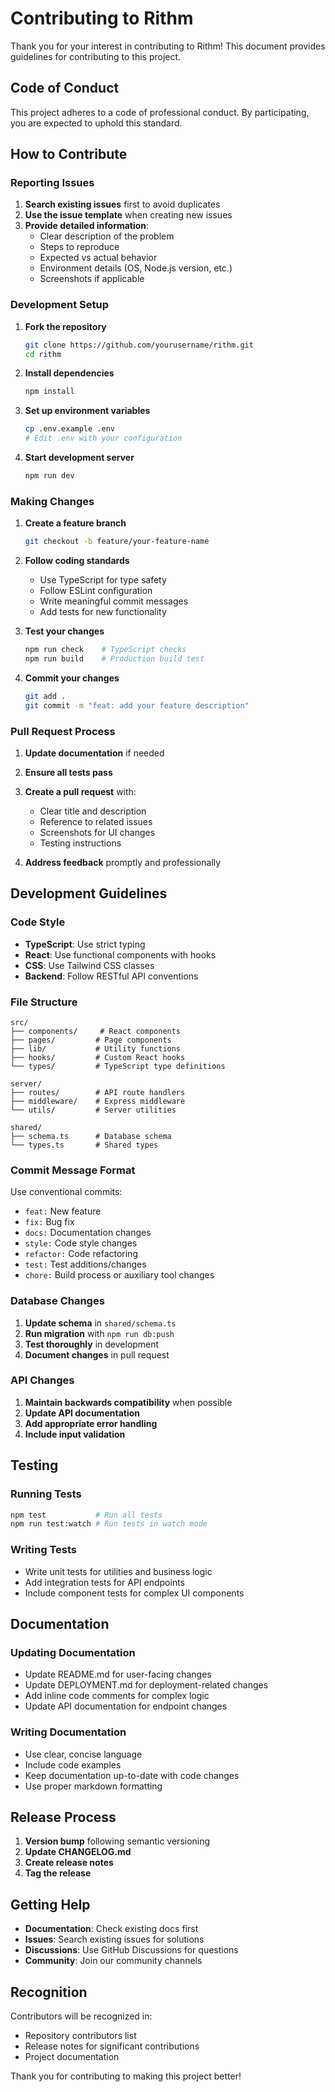 # Contributing to Rithm

Thank you for your interest in contributing to Rithm! This document provides guidelines for contributing to this project.

## Code of Conduct

This project adheres to a code of professional conduct. By participating, you are expected to uphold this standard.

## How to Contribute

### Reporting Issues

1. **Search existing issues** first to avoid duplicates
2. **Use the issue template** when creating new issues
3. **Provide detailed information**:
   - Clear description of the problem
   - Steps to reproduce
   - Expected vs actual behavior
   - Environment details (OS, Node.js version, etc.)
   - Screenshots if applicable

### Development Setup

1. **Fork the repository**
   ```bash
   git clone https://github.com/yourusername/rithm.git
   cd rithm
   ```

2. **Install dependencies**
   ```bash
   npm install
   ```

3. **Set up environment variables**
   ```bash
   cp .env.example .env
   # Edit .env with your configuration
   ```

4. **Start development server**
   ```bash
   npm run dev
   ```

### Making Changes

1. **Create a feature branch**
   ```bash
   git checkout -b feature/your-feature-name
   ```

2. **Follow coding standards**
   - Use TypeScript for type safety
   - Follow ESLint configuration
   - Write meaningful commit messages
   - Add tests for new functionality

3. **Test your changes**
   ```bash
   npm run check    # TypeScript checks
   npm run build    # Production build test
   ```

4. **Commit your changes**
   ```bash
   git add .
   git commit -m "feat: add your feature description"
   ```

### Pull Request Process

1. **Update documentation** if needed
2. **Ensure all tests pass**
3. **Create a pull request** with:
   - Clear title and description
   - Reference to related issues
   - Screenshots for UI changes
   - Testing instructions

4. **Address feedback** promptly and professionally

## Development Guidelines

### Code Style

- **TypeScript**: Use strict typing
- **React**: Use functional components with hooks
- **CSS**: Use Tailwind CSS classes
- **Backend**: Follow RESTful API conventions

### File Structure

```
src/
├── components/     # React components
├── pages/         # Page components
├── lib/           # Utility functions
├── hooks/         # Custom React hooks
└── types/         # TypeScript type definitions

server/
├── routes/        # API route handlers
├── middleware/    # Express middleware
└── utils/         # Server utilities

shared/
├── schema.ts      # Database schema
└── types.ts       # Shared types
```

### Commit Message Format

Use conventional commits:
- `feat:` New feature
- `fix:` Bug fix
- `docs:` Documentation changes
- `style:` Code style changes
- `refactor:` Code refactoring
- `test:` Test additions/changes
- `chore:` Build process or auxiliary tool changes

### Database Changes

1. **Update schema** in `shared/schema.ts`
2. **Run migration** with `npm run db:push`
3. **Test thoroughly** in development
4. **Document changes** in pull request

### API Changes

1. **Maintain backwards compatibility** when possible
2. **Update API documentation**
3. **Add appropriate error handling**
4. **Include input validation**

## Testing

### Running Tests
```bash
npm test           # Run all tests
npm run test:watch # Run tests in watch mode
```

### Writing Tests
- Write unit tests for utilities and business logic
- Add integration tests for API endpoints
- Include component tests for complex UI components

## Documentation

### Updating Documentation
- Update README.md for user-facing changes
- Update DEPLOYMENT.md for deployment-related changes
- Add inline code comments for complex logic
- Update API documentation for endpoint changes

### Writing Documentation
- Use clear, concise language
- Include code examples
- Keep documentation up-to-date with code changes
- Use proper markdown formatting

## Release Process

1. **Version bump** following semantic versioning
2. **Update CHANGELOG.md**
3. **Create release notes**
4. **Tag the release**

## Getting Help

- **Documentation**: Check existing docs first
- **Issues**: Search existing issues for solutions
- **Discussions**: Use GitHub Discussions for questions
- **Community**: Join our community channels

## Recognition

Contributors will be recognized in:
- Repository contributors list
- Release notes for significant contributions
- Project documentation

Thank you for contributing to making this project better!